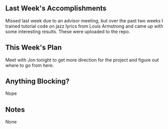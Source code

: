 ## Last Week's Accomplishments

Missed last week due to an advisor meeting, but over the past two weeks I trained tutorial code
on jazz lyrics from Louis Armstrong and came up with some interesting results. These were uploaded
to the repo.

## This Week's Plan

Meet with Jon tonight to get more direction for the project and figure out where to go from here.

## Anything Blocking?

Nope

## Notes

None
